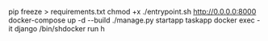 pip freeze > requirements.txt
chmod +x ./entrypoint.sh
http://0.0.0.0:8000
docker-compose up -d --build
./manage.py startapp taskapp
docker exec -it django /bin/shdocker run h